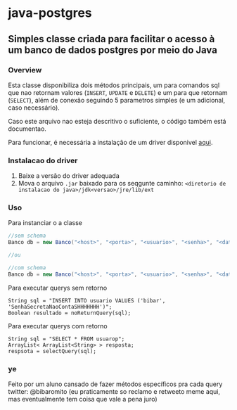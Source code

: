 # java-postgres
## Simples classe criada para facilitar o acesso à um banco de dados postgres por meio do Java

### Overview
Esta classe disponibiliza dois métodos principais, um para comandos sql que nao retornam valores (`INSERT`, `UPDATE` e `DELETE`) e um para que retornam (`SELECT`), além de conexão seguindo 5 parametros simples (e um adicional, caso necessário).

Caso este arquivo nao esteja descritivo o suficiente, o código também está documentao.

Para funcionar, é necessária a instalação de um driver disponivel [aqui](https://jdbc.postgresql.org/download.html).

### Instalacao do driver
1. Baixe a versão do driver adequada
2. Mova o arquivo `.jar` baixado para os seqgunte caminho: `<diretorio de instalacao do java>/jdk<versao>/jre/lib/ext`

### Uso
Para instanciar o a classe
```java
//sem schema
Banco db = new Banco("<host>", "<porta>", "<usuario>", "<senha>", "<database>");

//ou

//com schema
Banco db = new Banco("<host>", "<porta>", "<usuario>", "<senha>", "<database>", "<schema>");

```

Para executar querys sem retorno
```
String sql = "INSERT INTO usuario VALUES ('bibar', 'SenhaSecretaNaoContaSHHHHHHH')";
Boolean resultado = noReturnQuery(sql);
```

Para executar querys com retorno
```
String sql = "SELECT * FROM usuarop";
ArrayList< ArrayList<String> > resposta;
respsota = selectQuery(sql);  
```

### ye
Feito por um aluno cansado de fazer métodos específicos pra cada query
twitter: @bibaromito (eu praticamente so reclamo e retweeto meme aqui, mas eventualmente tem coisa que vale a pena juro)
